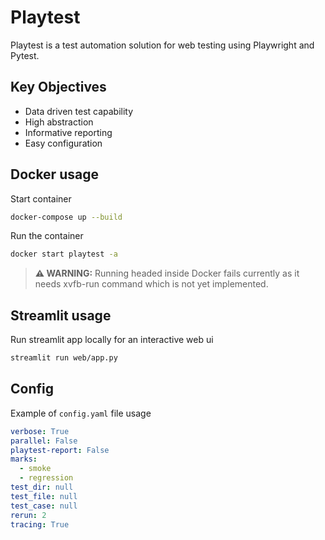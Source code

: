 # Playtest

Playtest is a test automation solution for web testing using Playwright and Pytest.


## Key Objectives
- Data driven test capability
- High abstraction
- Informative reporting
- Easy configuration


## Docker usage

Start container
```bash
docker-compose up --build
```

Run the container
```bash
docker start playtest -a
```

> **⚠ WARNING:** Running headed inside Docker fails currently as it needs xvfb-run command which is not yet implemented. 


## Streamlit usage

Run streamlit app locally for an interactive web ui
```bash
streamlit run web/app.py
```

## Config
Example of `config.yaml` file usage
```yaml
verbose: True
parallel: False
playtest-report: False
marks:
  - smoke
  - regression
test_dir: null
test_file: null
test_case: null
rerun: 2
tracing: True
```